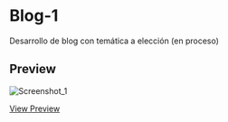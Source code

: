 # Blog-1
Desarrollo de blog con temática a elección (en proceso)
## Preview
![Screenshot_1](https://user-images.githubusercontent.com/54424032/65268120-db6cfa00-daec-11e9-859a-802b6ff99b2f.jpg)

[View Preview](https://em-stea.github.io/Blog-1/)
